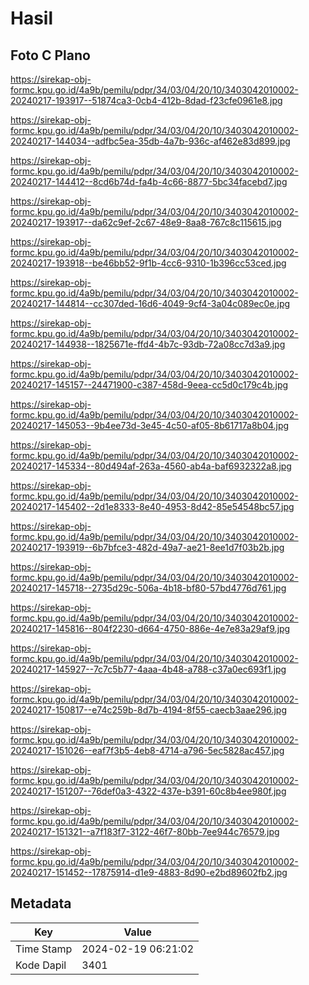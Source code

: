 # Hasil

## Foto C Plano

https://sirekap-obj-formc.kpu.go.id/4a9b/pemilu/pdpr/34/03/04/20/10/3403042010002-20240217-193917--51874ca3-0cb4-412b-8dad-f23cfe0961e8.jpg

https://sirekap-obj-formc.kpu.go.id/4a9b/pemilu/pdpr/34/03/04/20/10/3403042010002-20240217-144034--adfbc5ea-35db-4a7b-936c-af462e83d899.jpg

https://sirekap-obj-formc.kpu.go.id/4a9b/pemilu/pdpr/34/03/04/20/10/3403042010002-20240217-144412--8cd6b74d-fa4b-4c66-8877-5bc34facebd7.jpg

https://sirekap-obj-formc.kpu.go.id/4a9b/pemilu/pdpr/34/03/04/20/10/3403042010002-20240217-193917--da62c9ef-2c67-48e9-8aa8-767c8c115615.jpg

https://sirekap-obj-formc.kpu.go.id/4a9b/pemilu/pdpr/34/03/04/20/10/3403042010002-20240217-193918--be46bb52-9f1b-4cc6-9310-1b396cc53ced.jpg

https://sirekap-obj-formc.kpu.go.id/4a9b/pemilu/pdpr/34/03/04/20/10/3403042010002-20240217-144814--cc307ded-16d6-4049-9cf4-3a04c089ec0e.jpg

https://sirekap-obj-formc.kpu.go.id/4a9b/pemilu/pdpr/34/03/04/20/10/3403042010002-20240217-144938--1825671e-ffd4-4b7c-93db-72a08cc7d3a9.jpg

https://sirekap-obj-formc.kpu.go.id/4a9b/pemilu/pdpr/34/03/04/20/10/3403042010002-20240217-145157--24471900-c387-458d-9eea-cc5d0c179c4b.jpg

https://sirekap-obj-formc.kpu.go.id/4a9b/pemilu/pdpr/34/03/04/20/10/3403042010002-20240217-145053--9b4ee73d-3e45-4c50-af05-8b61717a8b04.jpg

https://sirekap-obj-formc.kpu.go.id/4a9b/pemilu/pdpr/34/03/04/20/10/3403042010002-20240217-145334--80d494af-263a-4560-ab4a-baf6932322a8.jpg

https://sirekap-obj-formc.kpu.go.id/4a9b/pemilu/pdpr/34/03/04/20/10/3403042010002-20240217-145402--2d1e8333-8e40-4953-8d42-85e54548bc57.jpg

https://sirekap-obj-formc.kpu.go.id/4a9b/pemilu/pdpr/34/03/04/20/10/3403042010002-20240217-193919--6b7bfce3-482d-49a7-ae21-8ee1d7f03b2b.jpg

https://sirekap-obj-formc.kpu.go.id/4a9b/pemilu/pdpr/34/03/04/20/10/3403042010002-20240217-145718--2735d29c-506a-4b18-bf80-57bd4776d761.jpg

https://sirekap-obj-formc.kpu.go.id/4a9b/pemilu/pdpr/34/03/04/20/10/3403042010002-20240217-145816--804f2230-d664-4750-886e-4e7e83a29af9.jpg

https://sirekap-obj-formc.kpu.go.id/4a9b/pemilu/pdpr/34/03/04/20/10/3403042010002-20240217-145927--7c7c5b77-4aaa-4b48-a788-c37a0ec693f1.jpg

https://sirekap-obj-formc.kpu.go.id/4a9b/pemilu/pdpr/34/03/04/20/10/3403042010002-20240217-150817--e74c259b-8d7b-4194-8f55-caecb3aae296.jpg

https://sirekap-obj-formc.kpu.go.id/4a9b/pemilu/pdpr/34/03/04/20/10/3403042010002-20240217-151026--eaf7f3b5-4eb8-4714-a796-5ec5828ac457.jpg

https://sirekap-obj-formc.kpu.go.id/4a9b/pemilu/pdpr/34/03/04/20/10/3403042010002-20240217-151207--76def0a3-4322-437e-b391-60c8b4ee980f.jpg

https://sirekap-obj-formc.kpu.go.id/4a9b/pemilu/pdpr/34/03/04/20/10/3403042010002-20240217-151321--a7f183f7-3122-46f7-80bb-7ee944c76579.jpg

https://sirekap-obj-formc.kpu.go.id/4a9b/pemilu/pdpr/34/03/04/20/10/3403042010002-20240217-151452--17875914-d1e9-4883-8d90-e2bd89602fb2.jpg


## Metadata

| Key        | Value               |
| ---------- | ------------------- |
| Time Stamp | 2024-02-19 06:21:02 |
| Kode Dapil | 3401                |



